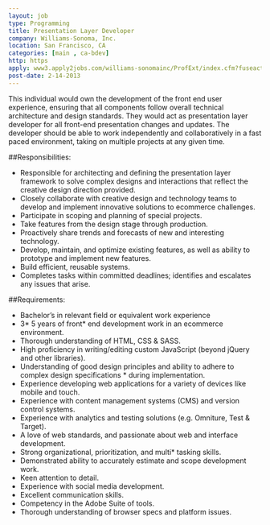 ```yaml
---
layout: job
type: Programming
title: Presentation Layer Developer
company: Williams-Sonoma, Inc.
location: San Francisco, CA
categories: [main , ca-bdev]
http: https
apply: www3.apply2jobs.com/williams-sonomainc/ProfExt/index.cfm?fuseaction=mExternal.showJob&RID=3071&CurrentPage=5
post-date: 2-14-2013
---
```


This individual would own the development of the front end user experience, ensuring that all components follow overall technical architecture and design standards. They would act as presentation layer developer for all front-end presentation changes and updates. The developer should be able to work independently and collaboratively in a fast paced environment, taking on multiple projects at any given time.

##Responsibilities:

* Responsible for architecting and defining the presentation layer framework to solve complex designs and interactions that reflect the creative design direction provided.
* Closely collaborate with creative design and technology teams to develop and implement innovative solutions to ecommerce challenges.
* Participate in scoping and planning of special projects.
* Take features from the design stage through production.
* Proactively share trends and forecasts of new and interesting technology.
* Develop, maintain, and optimize existing features, as well as ability to prototype and implement new features.
* Build efficient, reusable systems.
* Completes tasks within committed deadlines; identifies and escalates any issues that arise.

##Requirements:

* Bachelor’s in relevant field or equivalent work experience
* 3* 5 years of front* end development work in an ecommerce environment.
* Thorough understanding of HTML, CSS & SASS.
* High proficiency in writing/editing custom JavaScript (beyond jQuery and other libraries).
* Understanding of good design principles and ability to adhere to complex design specifications * during implementation.
* Experience developing web applications for a variety of devices like mobile and touch.
* Experience with content management systems (CMS) and version control systems.
* Experience with analytics and testing solutions (e.g. Omniture, Test & Target).
* A love of web standards, and passionate about web and interface development.
* Strong organizational, prioritization, and multi* tasking skills.
* Demonstrated ability to accurately estimate and scope development work.
* Keen attention to detail.
* Experience with social media development.
* Excellent communication skills.
* Competency in the Adobe Suite of tools.
* Thorough understanding of browser specs and platform issues.
